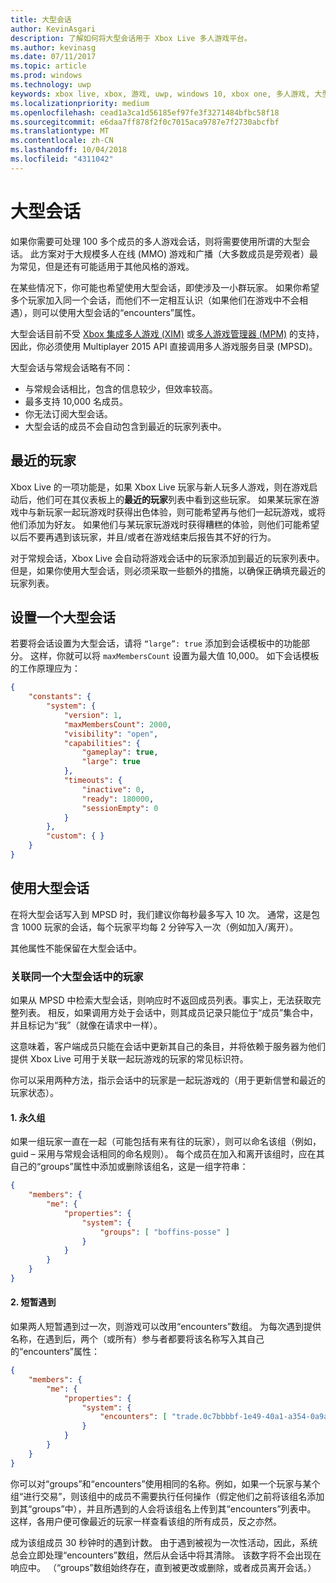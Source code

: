 ```yaml
---
title: 大型会话
author: KevinAsgari
description: 了解如何将大型会话用于 Xbox Live 多人游戏平台。
ms.author: kevinasg
ms.date: 07/11/2017
ms.topic: article
ms.prod: windows
ms.technology: uwp
keywords: xbox live, xbox, 游戏, uwp, windows 10, xbox one, 多人游戏, 大型会话, 最近的玩家
ms.localizationpriority: medium
ms.openlocfilehash: cead1a3ca1d56185ef97fe3f3271484bfbc58f18
ms.sourcegitcommit: e6daa7ff878f2f0c7015aca9787e7f2730abcfbf
ms.translationtype: MT
ms.contentlocale: zh-CN
ms.lasthandoff: 10/04/2018
ms.locfileid: "4311042"
---
```

# <a name="large-sessions"></a>大型会话

如果你需要可处理 100 多个成员的多人游戏会话，则将需要使用所谓的大型会话。 此方案对于大规模多人在线 (MMO) 游戏和广播（大多数成员是旁观者）最为常见，但是还有可能适用于其他风格的游戏。

在某些情况下，你可能也希望使用大型会话，即使涉及一小群玩家。 如果你希望多个玩家加入同一个会话，而他们不一定相互认识（如果他们在游戏中不会相遇），则可以使用大型会话的“encounters”属性。

大型会话目前不受 [Xbox 集成多人游戏 (XIM)](../xbox-integrated-multiplayer.md) 或[多人游戏管理器 (MPM)](../multiplayer-manager.md) 的支持，因此，你必须使用 Multiplayer 2015 API 直接调用多人游戏服务目录 (MPSD)。

大型会话与常规会话略有不同：

* 与常规会话相比，包含的信息较少，但效率较高。
* 最多支持 10,000 名成员。
* 你无法订阅大型会话。
* 大型会话的成员不会自动包含到最近的玩家列表中。

## <a name="recent-players"></a>最近的玩家

Xbox Live 的一项功能是，如果 Xbox Live 玩家与新人玩多人游戏，则在游戏启动后，他们可在其仪表板上的**最近的玩家**列表中看到这些玩家。 如果某玩家在游戏中与新玩家一起玩游戏时获得出色体验，则可能希望再与他们一起玩游戏，或将他们添加为好友。 如果他们与某玩家玩游戏时获得糟糕的体验，则他们可能希望以后不要再遇到该玩家，并且/或者在游戏结束后报告其不好的行为。

对于常规会话，Xbox Live 会自动将游戏会话中的玩家添加到最近的玩家列表中。 但是，如果你使用大型会话，则必须采取一些额外的措施，以确保正确填充最近的玩家列表。

## <a name="set-up-a-large-session"></a>设置一个大型会话

若要将会话设置为大型会话，请将 `“large”: true` 添加到会话模板中的功能部分。 这样，你就可以将 `maxMembersCount` 设置为最大值 10,000。 如下会话模板的工作原理应为：

```json
{
    "constants": {
        "system": {
            "version": 1,
            "maxMembersCount": 2000,
            "visibility": "open",
            "capabilities": {
                "gameplay": true,
                "large": true
            },
            "timeouts": {
                "inactive": 0,
                "ready": 180000,
                "sessionEmpty": 0
            }
        },
        "custom": { }
    }
}
```

## <a name="working-with-large-sessions"></a>使用大型会话

在将大型会话写入到 MPSD 时，我们建议你每秒最多写入 10 次。 通常，这是包含 1000 玩家的会话，每个玩家平均每 2 分钟写入一次（例如加入/离开）。

其他属性不能保留在大型会话中。

### <a name="associating-players-from-the-same-large-session"></a>关联同一个大型会话中的玩家

如果从 MPSD 中检索大型会话，则响应时不返回成员列表。事实上，无法获取完整列表。 相反，如果调用方处于会话中，则其成员记录只能位于“成员”集合中，并且标记为“我”（就像在请求中一样）。

这意味着，客户端成员只能在会话中更新其自己的条目，并将依赖于服务器为他们提供 Xbox Live 可用于关联一起玩游戏的玩家的常见标识符。

你可以采用两种方法，指示会话中的玩家是一起玩游戏的（用于更新信誉和最近的玩家状态）。

#### <a name="1-persistent-groups"></a>1. 永久组

如果一组玩家一直在一起（可能包括有来有往的玩家），则可以命名该组（例如，guid – 采用与常规会话相同的命名规则）。  每个成员在加入和离开该组时，应在其自己的“groups”属性中添加或删除该组名，这是一组字符串：

```json
{
    "members": {
        "me": {
            "properties": {
                "system": {
                    "groups": [ "boffins-posse" ]
                }
            }
        }
    }
}
```

#### <a name="2-brief-encounters"></a>2. 短暂遇到

如果两人短暂遇到过一次，则游戏可以改用“encounters”数组。 为每次遇到提供名称，在遇到后，两个（或所有）参与者都要将该名称写入其自己的“encounters”属性：

```json
{
    "members": {
        "me": {
            "properties": {
                "system": {
                    "encounters": [ "trade.0c7bbbbf-1e49-40a1-a354-0a9a9e23d26a" ]
                }
            }
        }
    }
}
```

你可以对“groups”和“encounters”使用相同的名称。例如，如果一个玩家与某个组“进行交易”，则该组中的成员不需要执行任何操作（假定他们之前将该组名添加到其“groups”中），并且所遇到的人会将该组名上传到其“encounters”列表中。 这样，各用户便可像最近的玩家一样查看该组的所有成员，反之亦然。

成为该组成员 30 秒钟时的遇到计数。 由于遇到被视为一次性活动，因此，系统总会立即处理“encounters”数组，然后从会话中将其清除。  该数字将不会出现在响应中。  （“groups”数组始终存在，直到被更改或删除，或者成员离开会话。）
